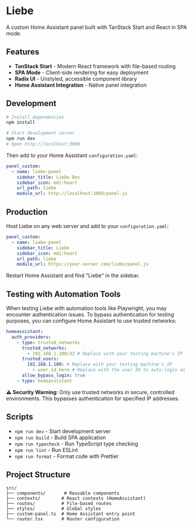 # Liebe

A custom Home Assistant panel built with TanStack Start and React in SPA mode.

## Features

- **TanStack Start** - Modern React framework with file-based routing
- **SPA Mode** - Client-side rendering for easy deployment
- **Radix UI** - Unstyled, accessible component library
- **Home Assistant Integration** - Native panel integration

## Development

```bash
# Install dependencies
npm install

# Start development server
npm run dev
# Open http://localhost:3000
```

Then add to your Home Assistant `configuration.yaml`:

```yaml
panel_custom:
  - name: liebe-panel
    sidebar_title: Liebe Dev
    sidebar_icon: mdi:heart
    url_path: liebe
    module_url: http://localhost:3000/panel.js
```

## Production

Host Liebe on any web server and add to your `configuration.yaml`:

```yaml
panel_custom:
  - name: liebe-panel
    sidebar_title: Liebe
    sidebar_icon: mdi:heart
    url_path: liebe
    module_url: https://your-server.com/liebe/panel.js
```

Restart Home Assistant and find "Liebe" in the sidebar.

## Testing with Automation Tools

When testing Liebe with automation tools like Playwright, you may encounter authentication issues. To bypass authentication for testing purposes, you can configure Home Assistant to use trusted networks:

```yaml
homeassistant:
  auth_providers:
    - type: trusted_networks
      trusted_networks:
        - 192.168.1.100/32 # Replace with your testing machine's IP
      trusted_users:
        192.168.1.100: # Replace with your testing machine's IP
          - user_id_here # Replace with the user ID to auto-login as
      allow_bypass_login: true
    - type: homeassistant
```

**⚠️ Security Warning**: Only use trusted networks in secure, controlled environments. This bypasses authentication for specified IP addresses.

## Scripts

- `npm run dev` - Start development server
- `npm run build` - Build SPA application
- `npm run typecheck` - Run TypeScript type checking
- `npm run lint` - Run ESLint
- `npm run format` - Format code with Prettier

## Project Structure

```
src/
├── components/       # Reusable components
├── contexts/        # React contexts (HomeAssistant)
├── routes/          # File-based routes
├── styles/          # Global styles
├── custom-panel.ts  # Home Assistant entry point
└── router.tsx       # Router configuration
```
